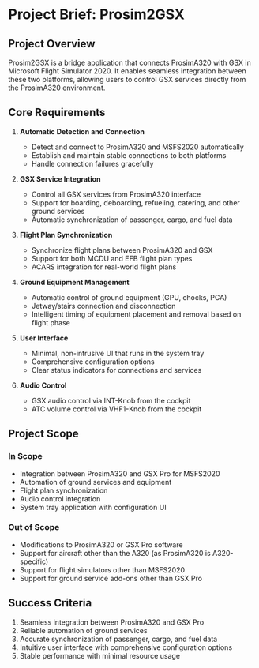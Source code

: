 # Project Brief: Prosim2GSX

## Project Overview

Prosim2GSX is a bridge application that connects ProsimA320 with GSX in Microsoft Flight Simulator 2020. It enables seamless integration between these two platforms, allowing users to control GSX services directly from the ProsimA320 environment.

## Core Requirements

1. **Automatic Detection and Connection**
   - Detect and connect to ProsimA320 and MSFS2020 automatically
   - Establish and maintain stable connections to both platforms
   - Handle connection failures gracefully

2. **GSX Service Integration**
   - Control all GSX services from ProsimA320 interface
   - Support for boarding, deboarding, refueling, catering, and other ground services
   - Automatic synchronization of passenger, cargo, and fuel data

3. **Flight Plan Synchronization**
   - Synchronize flight plans between ProsimA320 and GSX
   - Support for both MCDU and EFB flight plan types
   - ACARS integration for real-world flight plans

4. **Ground Equipment Management**
   - Automatic control of ground equipment (GPU, chocks, PCA)
   - Jetway/stairs connection and disconnection
   - Intelligent timing of equipment placement and removal based on flight phase

5. **User Interface**
   - Minimal, non-intrusive UI that runs in the system tray
   - Comprehensive configuration options
   - Clear status indicators for connections and services

6. **Audio Control**
   - GSX audio control via INT-Knob from the cockpit
   - ATC volume control via VHF1-Knob from the cockpit

## Project Scope

### In Scope

- Integration between ProsimA320 and GSX Pro for MSFS2020
- Automation of ground services and equipment
- Flight plan synchronization
- Audio control integration
- System tray application with configuration UI

### Out of Scope

- Modifications to ProsimA320 or GSX Pro software
- Support for aircraft other than the A320 (as ProsimA320 is A320-specific)
- Support for flight simulators other than MSFS2020
- Support for ground service add-ons other than GSX Pro

## Success Criteria

1. Seamless integration between ProsimA320 and GSX Pro
2. Reliable automation of ground services
3. Accurate synchronization of passenger, cargo, and fuel data
4. Intuitive user interface with comprehensive configuration options
5. Stable performance with minimal resource usage
